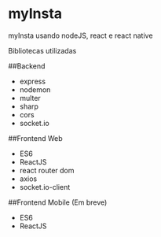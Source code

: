 # myInsta
myInsta usando nodeJS, react e react native

Bibliotecas utilizadas 

##Backend
- express
- nodemon
- multer 
- sharp
- cors
- socket.io

##Frontend Web
- ES6
- ReactJS
- react router dom
- axios
- socket.io-client

##Frontend Mobile (Em breve)
- ES6
- ReactJS
